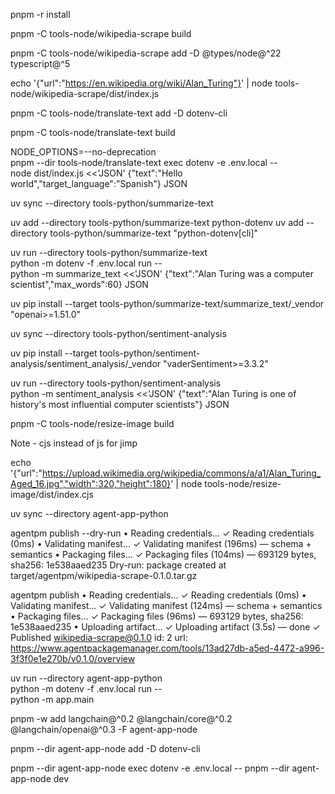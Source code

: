 pnpm -r install

pnpm -C tools-node/wikipedia-scrape build

pnpm -C tools-node/wikipedia-scrape add -D @types/node@^22 typescript@^5

echo '{"url":"https://en.wikipedia.org/wiki/Alan_Turing"}' | node tools-node/wikipedia-scrape/dist/index.js

pnpm -C tools-node/translate-text add -D dotenv-cli

pnpm -C tools-node/translate-text build

NODE_OPTIONS=--no-deprecation \
pnpm --dir tools-node/translate-text exec dotenv -e .env.local -- \
node dist/index.js <<'JSON'
{"text":"Hello world","target_language":"Spanish"}
JSON


uv sync --directory tools-python/summarize-text

uv add --directory tools-python/summarize-text python-dotenv
uv add --directory tools-python/summarize-text "python-dotenv[cli]"

uv run --directory tools-python/summarize-text \
python -m dotenv -f .env.local run -- \
python -m summarize_text <<'JSON'
{"text":"Alan Turing was a computer scientist","max_words":60}
JSON

uv pip install --target tools-python/summarize-text/summarize_text/_vendor "openai>=1.51.0"


uv sync --directory tools-python/sentiment-analysis

uv pip install --target tools-python/sentiment-analysis/sentiment_analysis/_vendor "vaderSentiment>=3.3.2"

uv run --directory tools-python/sentiment-analysis \
python -m sentiment_analysis <<'JSON'
{"text":"Alan Turing is one of history's most influential computer scientists"}
JSON

pnpm -C tools-node/resize-image build 

Note - cjs instead of js for jimp

echo '{"url":"https://upload.wikimedia.org/wikipedia/commons/a/a1/Alan_Turing_Aged_16.jpg","width":320,"height":180}' | node tools-node/resize-image/dist/index.cjs


uv sync --directory agent-app-python


agentpm publish --dry-run
• Reading credentials…
✓ Reading credentials (0ms)
• Validating manifest…
✓ Validating manifest (196ms) — schema + semantics
• Packaging files…
✓ Packaging files (104ms) — 693129 bytes, sha256: 1e538aaed235
Dry-run: package created at target/agentpm/wikipedia-scrape-0.1.0.tar.gz

agentpm publish
• Reading credentials…
✓ Reading credentials (0ms)
• Validating manifest…
✓ Validating manifest (124ms) — schema + semantics
• Packaging files…
✓ Packaging files (96ms) — 693129 bytes, sha256: 1e538aaed235
• Uploading artifact…
✓ Uploading artifact (3.5s) — done
✓ Published wikipedia-scrape@0.1.0
id:   2
url:  https://www.agentpackagemanager.com/tools/13ad27db-a5ed-4472-a996-3f3f0e1e270b/v0.1.0/overview


uv run --directory agent-app-python \
python -m dotenv -f .env.local run -- \
python -m app.main



pnpm -w add langchain@^0.2 @langchain/core@^0.2 @langchain/openai@^0.3 -F agent-app-node

pnpm --dir agent-app-node add -D dotenv-cli

pnpm --dir agent-app-node exec dotenv -e .env.local -- pnpm --dir agent-app-node dev


